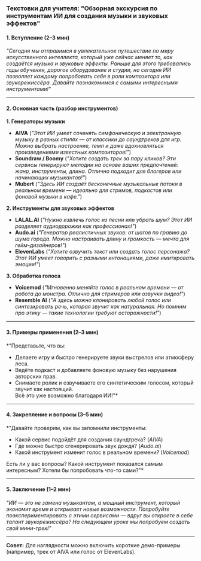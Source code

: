 ### **Текстовки для учителя: "Обзорная экскурсия по инструментам ИИ для создания музыки и звуковых эффектов"**  

#### **1. Вступление (2–3 мин)**  
*"Сегодня мы отправимся в увлекательное путешествие по миру искусственного интеллекта, который уже сейчас меняет то, как создаётся музыка и звуковые эффекты. Раньше для этого требовались годы обучения, дорогое оборудование и студии, но сегодня ИИ позволяет каждому попробовать себя в роли композитора или звукорежиссёра. Давайте познакомимся с самыми интересными инструментами!"*  

---  

#### **2. Основная часть (разбор инструментов)**  

**1. Генераторы музыки**  
- **AIVA** (*"Этот ИИ умеет сочинять симфоническую и электронную музыку в разных стилях — от классики до саундтреков для игр. Можно выбрать настроение, темп и даже вдохновляться произведениями известных композиторов!"*)  
- **Soundraw / Boomy** (*"Хотите создать трек за пару кликов? Эти сервисы генерируют мелодии на основе ваших предпочтений: жанр, инструменты, длина. Отлично подходит для блогеров или начинающих музыкантов!"*)  
- **Mubert** (*"Здесь ИИ создаёт бесконечные музыкальные потоки в реальном времени — идеально для стримов, подкастов или фоновой музыки в кафе."*)  

**2. Инструменты для звуковых эффектов**  
- **LALAL.AI** (*"Нужно извлечь голос из песни или убрать шум? Этот ИИ разделяет аудиодорожки как профессионал!"*)  
- **Audo.ai** (*"Генератор реалистичных звуков: от шагов по гравию до шума города. Можно настраивать длину и громкость — мечта для гейм-дизайнеров!"*)  
- **ElevenLabs** (*"Хотите озвучить текст или создать голос персонажа? Этот ИИ умеет говорить с разными интонациями, даже имитировать эмоции!"*)  

**3. Обработка голоса**  
- **Voicemod** (*"Мгновенно меняйте голос в реальном времени — от робота до монстра. Отлично для стримеров или озвучки видео!"*)  
- **Resemble AI** (*"А здесь можно клонировать любой голос или синтезировать речь, которая звучит как натуральная. Но помним про этику — такие технологии требуют осторожности!"*)  

---  

#### **3. Примеры применения (2–3 мин)**  
*"Представьте, что вы:  
- Делаете игру и быстро генерируете звуки выстрелов или атмосферу леса.  
- Ведёте подкаст и добавляете фоновую музыку без нарушения авторских прав.  
- Снимаете ролик и озвучиваете его синтетическим голосом, который звучит как настоящий.  
Всё это уже возможно благодаря ИИ!"*  

---  

#### **4. Закрепление и вопросы (3–5 мин)**  
*"Давайте проверим, как вы запомнили инструменты:  
- Какой сервис подойдёт для создания саундтрека? (*AIVA*)  
- Где можно быстро сгенерировать звук дождя? (*Audo.ai*)  
- Какой инструмент изменит голос в реальном времени? (*Voicemod*)  

Есть ли у вас вопросы? Какой инструмент показался самым интересным? Хотели бы попробовать что-то сами?"*  

---  

#### **5. Заключение (1–2 мин)**  
*"ИИ — это не замена музыкантам, а мощный инструмент, который экономит время и открывает новые возможности. Попробуйте поэкспериментировать с этими сервисами — вдруг вы откроете в себе талант звукорежиссёра? На следующем уроке мы попробуем создать свой мини-трек!"*  

---  
**Совет:** Для наглядности можно включить короткие демо-примеры (например, трек от AIVA или голос от ElevenLabs).
